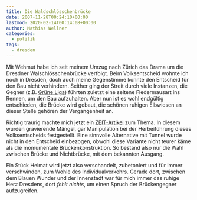 ```yaml
---
title: Die Waldschlösschenbrücke
date: 2007-11-28T00:24:10+00:00
lastmod: 2020-02-14T00:14:08+00:00
author: Mathias Wellner
categories:
  - politik
tags:
  - dresden
---
```

Mit Wehmut habe ich seit meinem Umzug nach Zürich das Drama um die Dresdner Walschlösschenbrücke verfolgt. Beim Volksentscheid wohnte ich noch in Dresden, doch auch meine Gegenstimme konnte den Entscheid für den Bau nicht verhindern. Seither ging der Streit durch viele Instanzen, die Gegner (z.B. [Grüne Liga](http://www.welterbe-erhalten.de/)) führten zuletzt eine seltene Fledermausart ins Rennen, um den Bau aufzuhalten. Aber nun ist es wohl endgültig entschieden, die Brücke wird gebaut, die schönen ruhigen Elbwiesen an dieser Stelle gehören der Vergangenheit an.
<!--more-->

Richtig traurig machte mich jetzt ein [ZEIT-Artikel](http://www.zeit.de/2007/48/Dresden-Waldschloesschenbruecke) zum Thema. In diesem wurden gravierende Mängel, gar Manipulation bei der Herbeiführung dieses Volksentscheids festgestellt. Eine sinnvolle Alternative mit Tunnel wurde nicht in den Entscheid einbezogen, obwohl diese Variante nicht teurer käme als die momumentale Brückenkonstruktion. So bestand also nur die Wahl zwischen Brücke und Nichtbrücke, mit dem bekannten Ausgang.

Ein Stück Heimat wird jetzt also verschandelt, zubetoniert und für immer verschwinden, zum Wohle des Individualverkehrs. Gerade dort, zwischen dem Blauen Wunder und der Innenstadt war für mich immer das ruhige Herz Dresdens, dort _fehlt nichts_, um einen Spruch der Brückengegner aufzugreifen.